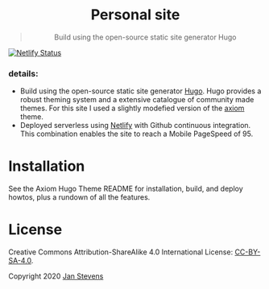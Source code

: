 <div align="center">
    <h1>Personal site</h1>
    <blockquote>
        <p>Build using the open-source static site generator Hugo </p>
    </blockquote>
</div>

[![Netlify Status](https://api.netlify.com/api/v1/badges/6f22976b-a07f-404e-b590-43a8bd806e94/deploy-status)](https://app.netlify.com/sites/jan-adriaan-stevens/deploys)

### details:
- Build using the open-source static site generator [Hugo](https://gohugo.io/). Hugo provides a robust theming system and a extensive catalogue of community made themes. For this site I used a slightly modefied version of the [axiom](https://www.netlify.com/) theme.
- Deployed serverless using [Netlify](https://www.netlify.com/) with Github continuous integration. This combination enables the site to reach a Mobile PageSpeed of 95.

# Installation
See the Axiom Hugo Theme README for installation, build, and deploy howtos, plus a rundown of all the features.

# License
Creative Commons Attribution-ShareAlike 4.0 International License: [CC-BY-SA-4.0](https://github.com/biogen98/PersonalSite/blob/master/LICENSE).

Copyright 2020 [Jan Stevens](https://www.jstevens.be/)
